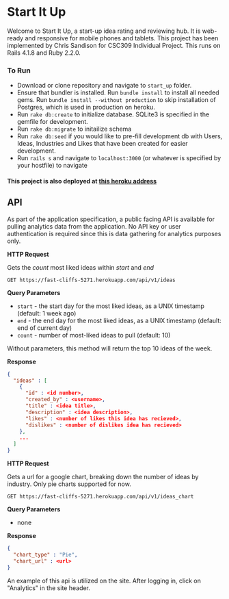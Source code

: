 # Start It Up

Welcome to Start It Up, a start-up idea rating and reviewing hub. It is web-ready and responsive for mobile phones and tablets. This project has been implemented by Chris Sandison for CSC309 Individual Project. This runs on Rails 4.1.8 and Ruby 2.2.0. 

### To Run

* Download or clone repository and navigate to `start_up` folder.
* Ensure that bundler is installed. Run `bundle install` to install all needed gems. Run `bundle install --without production` to skip installation of Postgres, which is used in production on heroku.
* Run `rake db:create` to initialize database. SQLite3 is specified in the gemfile for development.
* Run `rake db:migrate` to initailize schema
* Run `rake db:seed` if you would like to pre-fill development db with Users, Ideas, Industries and Likes that have been created for easier development.
* Run `rails s` and navigate to `localhost:3000` (or whatever is specified by your hostfile) to navigate

#### This project is also deployed at [this heroku address](https://fast-cliffs-5271.herokuapp.com/)

## API

As part of the application specification, a public facing API is available for pulling analytics data from the application. No API key or user authentication is required since this is data gathering for analytics purposes only.

**HTTP Request**

Gets the *count* most liked ideas within *start* and *end*

`GET https://fast-cliffs-5271.herokuapp.com/api/v1/ideas`

**Query Parameters**

* `start` - the start day for the most liked ideas, as a UNIX timestamp (default: 1 week ago)
* `end` - the end day for the most liked ideas, as a UNIX timestamp (default: end of current day)
* `count` - number of most-liked ideas to pull (default: 10)


Without parameters, this method will return the top 10 ideas of the week.

**Response**

```json
{ 
  "ideas" : [
    {
      "id" : <id number>,
      "created_by" : <username>,
      "title" : <idea title>,
      "description" : <idea description>,
      "likes" : <number of likes this idea has recieved>,
      "dislikes" : <number of dislikes idea has recieved>
    },
    ...
  ]
}
```

**HTTP Request**

Gets a url for a google chart, breaking down the number of ideas by industry. Only pie charts supported for now.

`GET https://fast-cliffs-5271.herokuapp.com/api/v1/ideas_chart`

**Query Parameters**

* none

**Response**

```json
{
  "chart_type" : "Pie",
  "chart_url" : <url>
}
```




An example of this api is utilized on the site. After logging in, click on "Analytics" in the site header.
